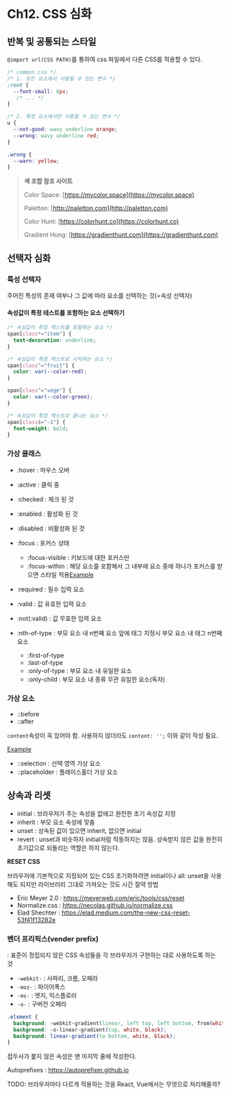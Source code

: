# Ch12. CSS 심화

## 반복 및 공통되는 스타일

`@import url(CSS PATH)`를 통하여 css 파일에서 다른 CSS를 적용할 수 있다.

```css
/* common.css */
/* 1. 모든 요소에서 사용될 수 있는 변수 */
:root {
  --font-small: 8px;
   /* ... */
}

/* 2. 특정 요소에서만 사용될 수 있는 변수 */
u {
  --not-good: wavy underline orange;
  --wrong: wavy underline red;
}

.wrong {
  --warn: yellow;
}
```

> **색 조합 참조 사이트**
>
> Color Space: [https://mycolor.space](https://mycolor.space)
>
> Paletton: [http://paletton.com](http://paletton.com)
>
> Color Hunt: [https://colorhunt.co](https://colorhunt.co)
>
> Gradient Hung: [https://gradienthunt.com](https://gradienthunt.com)

## 선택자 심화

### 특성 선택자

주어진 특성의 존재 여부나 그 값에 따라 요소를 선택하는 것(=속성 선택자)

#### 속성값이 특정 테스트를 포함하는 요소 선택하기

```css
/* 속성값이 특정 텍스트를 포함하는 요소 */
span[class*="item"] {
  text-decoration: underline;
}

/* 속성값이 특정 텍스트로 시작하는 요소 */
span[class^="fruit"] {
  color: var(--color-red);
}

span[class^="vege"] {
  color: var(--color-green);
}

/* 속성값이 특정 텍스트로 끝나는 요소 */
span[class$="-1"] {
  font-weight: bold;
}
```

### 가상 클래스

- :hover : 마우스 오버
- :active : 클릭 중
- :checked : 체크 된 것
- :enabled : 활성화 된 것
- :disabled : 비활성화 된 것
- :focus : 포커스 상태
  - :focus-visible : 키보드에 대한 포커스만
  - :focus-within : 해당 요소를 포함해서 그 내부에 요소 중에 하나가 포커스를 받으면 스타일 적용[Example](./focuswithin.html)
- :required : 필수 입력 요소
- :valid : 값 유효한 입력 요소
- :not(:valid) : 값 무효한 입력 요소

- :nth-of-type : 부모 요소 내 n번째 요소
  앞에 태그 지정시 부모 요소 내 태그 n번째 요소
  - :first-of-type
  - :last-of-type
  - :only-of-type : 부모 요소 내 유일한 요소
  - :only-child : 부모 요소 내 종류 무관 유일한 요소(독자)

### 가상 요소

- ::before
- ::after

`content`속성이 꼭 있어야 함. 사용하지 않더라도 `content: '';` 이와 같이 작성 필요.

[Example](./pseudo-elements.html)

- ::selection : 선택 영역 가상 요소
- ::placeholder : 플레이스홀더 가상 요소


## 상속과 리셋

- initial : 브라우저가 주는 속성을 없애고 완전한 초기 속성값 지정
- inherit : 부모 요소 속성에 맞춤
- unset : 상속된 값이 있으면 inherit, 없으면 initial
- revert : unset과 비슷하자 initial처럼 작동하지는 않음. 상속받지 않은 값을 완전히 초기값으로 되돌리는 역할은 하지 않는다.

**RESET CSS**

브라우저에 기본적으로 지정되어 있는 CSS 초기화하려면 initial이나 all: unset을 사용해도 되지만 라이브러리 그대로 가져오는 것도 시간 절약 방법

- Eric Meyer 2.0 : https://meyerweb.com/eric/tools/css/reset
- Normalize.css : https://necolas.github.io/normalize.css
- Elad Shechter : https://elad.medium.com/the-new-css-reset-53f41f13282e

### 벤더 프리픽스(vender prefix)

: 표준이 정립되지 않은 CSS 속성들을 각 브라우저가 구현하는 대로 사용하도록 하는 것

- `-webkit-` : 사파리, 크롬, 오페라
- `-moz-` : 파이어폭스
- `-ms-` : 엣지, 익스플로러
- `-o-` : 구버전 오페라

```css
.element {
  background: -webkit-gradient(linear, left top, left bottom, from(white), to(black));
  background: -o-linear-gradient(top, white, black);
  background: linear-gradient(to bottom, white, black);
}
```

접두사가 붙지 않은 속성은 맨 마지막 줄에 작성한다.

Autoprefixes : https://autoprefixer.github.io

TODO: 브라우저마다 다르게 적용하는 것을 React, Vue에서는 무엇으로 처리해줄까?



